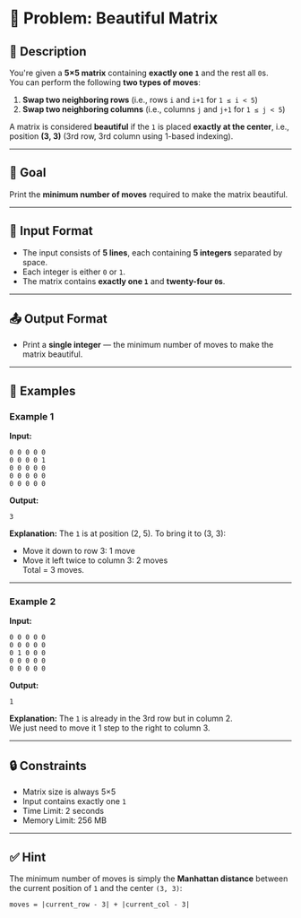 # 🧮 Problem: Beautiful Matrix

## 📝 Description

You're given a **5×5 matrix** containing **exactly one `1`** and the rest all `0`s.  
You can perform the following **two types of moves**:

1. **Swap two neighboring rows** (i.e., rows `i` and `i+1` for `1 ≤ i < 5`)
2. **Swap two neighboring columns** (i.e., columns `j` and `j+1` for `1 ≤ j < 5`)

A matrix is considered **beautiful** if the `1` is placed **exactly at the center**, i.e., position **(3, 3)** (3rd row, 3rd column using 1-based indexing).

---

## 🎯 Goal

Print the **minimum number of moves** required to make the matrix beautiful.

---

## 🔢 Input Format

- The input consists of **5 lines**, each containing **5 integers** separated by space.
- Each integer is either `0` or `1`.
- The matrix contains **exactly one `1`** and **twenty-four `0`s**.

---

## 📤 Output Format

- Print a **single integer** — the minimum number of moves to make the matrix beautiful.

---

## 📘 Examples

### Example 1

**Input:**
```
0 0 0 0 0
0 0 0 0 1
0 0 0 0 0
0 0 0 0 0
0 0 0 0 0
```

**Output:**
```
3
```

**Explanation:**
The `1` is at position (2, 5). To bring it to (3, 3):
- Move it down to row 3: 1 move
- Move it left twice to column 3: 2 moves  
Total = 3 moves.

---

### Example 2

**Input:**
```
0 0 0 0 0
0 0 0 0 0
0 1 0 0 0
0 0 0 0 0
0 0 0 0 0
```

**Output:**
```
1
```

**Explanation:**
The `1` is already in the 3rd row but in column 2.  
We just need to move it 1 step to the right to column 3.

---

## 🔒 Constraints

- Matrix size is always 5×5
- Input contains exactly one `1`
- Time Limit: 2 seconds  
- Memory Limit: 256 MB

---

## ✅ Hint

The minimum number of moves is simply the **Manhattan distance** between the current position of `1` and the center `(3, 3)`:

```
moves = |current_row - 3| + |current_col - 3|
```